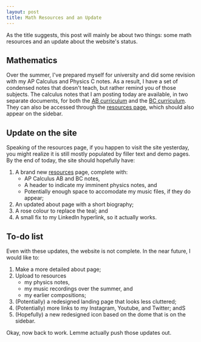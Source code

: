 ```yaml
---
layout: post
title: Math Resources and an Update
---
```


As the title suggests, this post will mainly be about two things: some math resources and an update about the website's status.

## Mathematics

Over the summer, I've prepared myself for university and did some revision with my AP Calculus and Physics C notes. As a result, I have a set of condensed notes that doesn't teach, but rather remind you of those subjects. The calculus notes that I am posting today are available, in two separate documents, for both the [AB curriculum](/files/CalcAB.pdf) and the [BC curriculum](/files/CalcBC.pdf). They can also be accessed through the [resources page](/resources), which should also appear on the sidebar.

## Update on the site

Speaking of the resources page, if you happen to visit the site yesterday, you might realize it is still mostly populated by filler text and demo pages. By the end of today, the site should hopefully have:

1. A brand new [resources](/resources) page, complete with:
    * AP Calculus AB and BC notes,
    * A header to indicate my imminent physics notes, and
    * Potentially enough space to accomodate my music files, if they do appear;
2. An updated about page with a short biography;
3. A rose colour to replace the teal; and
4. A small fix to my LinkedIn hyperlink, so it actually works.

## To-do list

Even with these updates, the website is not complete. In the near future, I would like to:
1. Make a more detailed about page;
2. Upload to resources
    * my physics notes,
    * my music recordings over the summer, and
    * my earlier compositions;
3. (Potentially) a redesigned landing page that looks less cluttered;
4. (Potentially) more links to my Instagram, Youtube, and Twitter; andS
5. (Hopefully) a new redesigned icon based on the dome that is on the sidebar.

Okay, now back to work. Lemme actually push those updates out.
